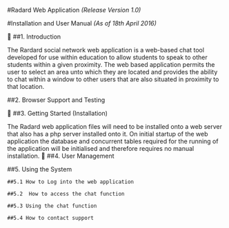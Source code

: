 #Radard Web Application
  *(Release Version 1.0)*

#Installation and User Manual
  *(As of 18th April 2016)*



##1. Introduction

The Rardard social network web application is a web-based chat tool developed for use within education to allow students to speak to other students within a given proximity. The web based application permits the user to select an area unto which they are located and provides the ability to chat within a window to other users that are also situated in proximity to that location.

##2. Browser Support and Testing



##3. Getting Started (Installation)

The Radard web application files will need to be installed onto a web server that also has a php server installed onto it.
On initial startup of the web application the database and concurrent tables required for the running of the application will be initialised and therefore requires no manual installation.

##4. User Management

##5. Using the System

    ##5.1 How to Log into the web application

    ##5.2  How to access the chat function

    ##5.3 Using the chat function

    ##5.4 How to contact support
